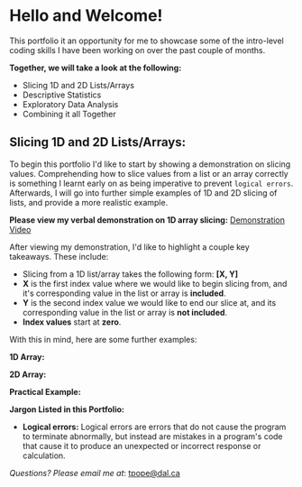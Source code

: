 # Hello and Welcome!
This portfolio it an opportunity for me to showcase some of the intro-level coding skills I have been working on over the past couple of months. 

**Together, we will take a look at the following:**
- Slicing 1D and 2D Lists/Arrays
- Descriptive Statistics
- Exploratory Data Analysis
- Combining it all Together

## Slicing 1D and 2D Lists/Arrays:
To begin this portfolio I'd like to start by showing a demonstration on slicing values. Comprehending how to slice values from a list or an array correctly is something I learnt early on as being imperative to prevent `logical errors`. Afterwards, I will go into further simple examples of 1D and 2D slicing of lists, and provide a more realistic example. 

**Please view my verbal demonstration on 1D array slicing:** [Demonstration Video](https://web.microsoftstream.com/video/74a2f817-cb5b-4a93-a108-637a08793719)

After viewing my demonstration, I'd like to highlight a couple key takeaways. These include:
- Slicing from a 1D list/array takes the following form: **[X, Y]**
- **X** is the first index value where we would like to begin slicing from, and it's corresponding value in the list or array is **included**. 
- **Y** is the second index value we would like to end our slice at, and its corresponding value in the list or array is **not included**. 
- **Index values** start at **zero**. 

With this in mind, here are some further examples: 

**1D Array:**

**2D Array:**

**Practical Example:**

**Jargon Listed in this Portfolio:**
- **Logical errors:** Logical errors are errors that do not cause the program to terminate abnormally, but instead are mistakes in a program's code that cause it to produce an unexpected or incorrect response or calculation. 

_Questions? Please email me at_: [tpope@dal.ca](mailto:th781530@dal.ca)
